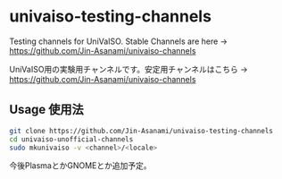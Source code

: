 # univaiso-testing-channels
Testing channels for UniVaISO. Stable Channels are here -> https://github.com/Jin-Asanami/univaiso-channels

UniVaISO用の実験用チャンネルです。安定用チャンネルはこちら → https://github.com/Jin-Asanami/univaiso-channels

## Usage 使用法
```bash
git clone https://github.com/Jin-Asanami/univaiso-testing-channels
cd univaiso-unofficial-channels
sudo mkunivaiso -v <channel>/<locale>
```

今後PlasmaとかGNOMEとか追加予定。
